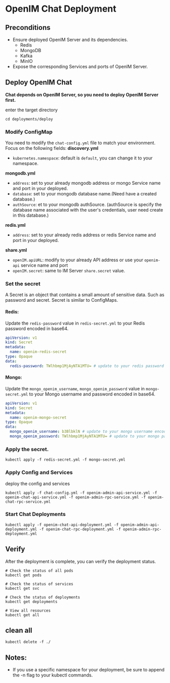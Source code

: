 # OpenIM Chat Deployment

## Preconditions

- Ensure deployed OpenIM Server and its dependencies.
  - Redis
  - MongoDB
  - Kafka
  - MinIO
- Expose the corresponding Services and ports of OpenIM Server.

## Deploy OpenIM Chat

**Chat depends on OpenIM Server, so you need to deploy OpenIM Server first.**

enter the target directory

```shell
cd deployments/deploy
```

### Modify ConfigMap

You need to modify the `chat-config.yml` file to match your environment. Focus on the following fields:
**discovery.yml**

- `kubernetes.namespace`: default is `default`, you can change it to your namespace.

**mongodb.yml**

- `address`: set to your already mongodb address or mongo Service name and port in your deployed.
- `database`: set to your mongodb database name.(Need have a created database.)
- `authSource`: et to your mongodb authSource. (authSource is specify the database name associated with the user's credentials, user need create in this database.)

**redis.yml**

- `address`: set to your already redis address or redis Service name and port in your deployed.

**share.yml**

- `openIM.apiURL`: modify to your already API address or use your `openim-api` service name and port
- `openIM.secret`: same to IM Server `share.secret` value.

### Set the secret

A Secret is an object that contains a small amount of sensitive data. Such as password and secret. Secret is similar to ConfigMaps.

#### Redis:

Update the `redis-password` value in `redis-secret.yml` to your Redis password encoded in base64.

```yaml
apiVersion: v1
kind: Secret
metadata:
  name: openim-redis-secret
type: Opaque
data:
  redis-password: TWlhbmp1MjAyNTA1MTU= # update to your redis password encoded in base64, if need empty, you can set to ""
```

#### Mongo:

Update the `mongo_openim_username`, `mongo_openim_password` value in `mongo-secret.yml` to your Mongo username and password encoded in base64.

```yaml
apiVersion: v1
kind: Secret
metadata:
  name: openim-mongo-secret
type: Opaque
data:
  mongo_openim_username: b3BlbklN # update to your mongo username encoded in base64, if need empty, you can set to "" (this user credentials need in authSource database)
  mongo_openim_password: TWlhbmp1MjAyNTA1MTU= # update to your mongo password encoded in base64, if need empty, you can set to ""
```

### Apply the secret.

```shell
kubectl apply -f redis-secret.yml -f mongo-secret.yml
```

### Apply Config and Services

deploy the config and services

```shell
kubectl apply -f chat-config.yml -f openim-admin-api-service.yml -f openim-chat-api-service.yml -f openim-admin-rpc-service.yml -f openim-chat-rpc-service.yml
```

### Start Chat Deployments

```shell
kubectl apply -f openim-chat-api-deployment.yml -f openim-admin-api-deployment.yml -f openim-chat-rpc-deployment.yml -f openim-admin-rpc-deployment.yml
```

## Verify

After the deployment is complete, you can verify the deployment status.

```shell
# Check the status of all pods
kubectl get pods

# Check the status of services
kubectl get svc

# Check the status of deployments
kubectl get deployments

# View all resources
kubectl get all

```

## clean all

`kubectl delete -f ./`

## Notes:

- If you use a specific namespace for your deployment, be sure to append the -n <namespace> flag to your kubectl commands.
